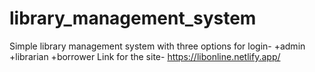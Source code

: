 # library_management_system
Simple library management system with three options for login-
+admin
+librarian
+borrower
Link for the site- https://libonline.netlify.app/
